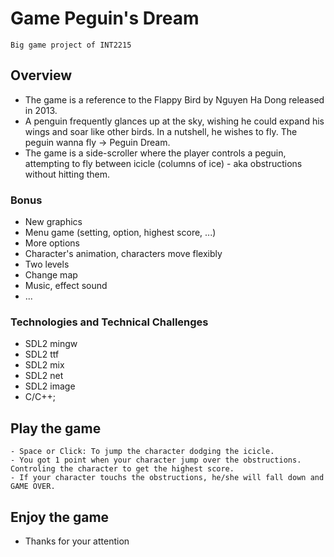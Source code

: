 # Game Peguin's Dream

    Big game project of INT2215

## Overview
  - The game is a reference to the Flappy Bird by Nguyen Ha Dong released in 2013.
  - A penguin frequently glances up at the sky, wishing he could expand his wings and soar like other birds. In a nutshell, he wishes to fly. The peguin wanna fly -> Peguin Dream.
  - The game is a side-scroller where the player controls a peguin, attempting to fly between icicle (columns of ice) - aka obstructions without hitting them.
  
### Bonus
- New graphics
- Menu game (setting, option, highest score, ...)
- More options
- Character's animation, characters move flexibly
- Two levels
- Change map
- Music, effect sound
- ...

### Technologies and Technical Challenges

- SDL2 mingw
- SDL2 ttf
- SDL2 mix
- SDL2 net
- SDL2 image
- C/C++;

## Play the game

    - Space or Click: To jump the character dodging the icicle.
    - You got 1 point when your character jump over the obstructions. Controling the character to get the highest score.
    - If your character touchs the obstructions, he/she will fall down and GAME OVER.

## Enjoy the game
- Thanks for your attention

